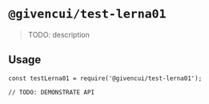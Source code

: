 # `@givencui/test-lerna01`

> TODO: description

## Usage

```
const testLerna01 = require('@givencui/test-lerna01');

// TODO: DEMONSTRATE API
```
